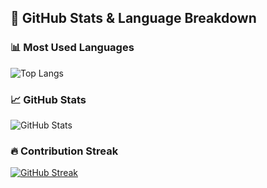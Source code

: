 ## 🚀 GitHub Stats & Language Breakdown

### 📊 Most Used Languages
![Top Langs](https://github-readme-stats.vercel.app/api/top-langs/?username=gauss314&layout=donut&theme=dark&hide_border=true)

### 📈 GitHub Stats
![GitHub Stats](https://github-readme-stats.vercel.app/api?username=gauss314&show_icons=true&count_private=true&theme=dark&hide_border=true)

### 🔥 Contribution Streak
[![GitHub Streak](https://streak-stats.demolab.com?user=gauss314&theme=dark&hide_border=true&border_radius=6&card_width=600)](https://git.io/streak-stats)
